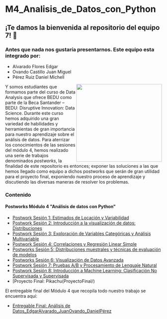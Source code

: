 # M4_Analisis_de_Datos_con_Python


## ¡Te damos la bienvenida al repositorio del equipo 7! :cactus:
### Antes que nada nos gustaría presentarnos. Este equipo esta integrado por:

- Alvarado Flores Edgar
- Ovando Castillo Juan Miguel
- Pérez Ruiz Daniel Michell


<img src="https://img.youtube.com/vi/bILE5BEyhdo/maxresdefault.jpg" align="right" height="250" width="275">

Y somos estudiantes que formamos parte del curso de Data Analysis que ofrece BEDU como parte de la Beca Santander – BEDU: Disruptive Innovation: Data Science. Durante este curso hemos adquirido una gran variedad de habilidades y herramientas de gran importancia para nuestro aprendizaje sobre el análisis de datos. Para aterrizar los conocimientos de las sesiones del módulo 4, hemos realizado una serie de trabajos denominados *postworks*, la finalidad de este repositorio es entonces; exponer las soluciones a las que hemos llegado como equipo a dichos postworks que serán de gran utilidad para el proyecto final, exponiendo nuestro proceso de aprendizaje y discutiendo las diversas maneras de resolver los problemas.

### Contenido
#### Postworks Módulo 4 "Análisis de datos con Python"

 - [Postwork Sesión 1: Estimados de Locación y Variabilidad ](Postwork01/) 
 - [Postwork Sesión 2: Introducción a la visualización de datos: Distribuciones](Postwork02/) 
 - [Postwork Sesión 3: Exploración de Variables Categóricas y Análisis Multivariable](Postwork03/)
 - [Postwork Sesión 4: Correlaciones y Regresión Linear Simple](Postwork04/) 
 - [Postworks Sesión 5: Distribuciones muestrales y técnicas de evaluación de modelos](Postwork05) 
 - [Postworks Sesión 6: Visualización de Datos Avanzada](Postwork06) 
 - [Postwork Sesión 7: Pruebas A/B y Procesamiento de Lenguaje Natural](Postwork06/) 
 - [Postwork Sesión 8: Introducción a Machine Learning: Clasificación No Supervisada y Supervisada](Postwork08/)
 - [Proyecto Final: Pikachu(ProyectoFinal/)

El entregable final del Módulo 4 que recopila todo nuestro trabajo se encuentra aquí:
 - [Entregable Final: Análisis de Datos_EdgarAlvarado_JuanOvando_DanielPérez](Entrega_Final_Procesamiento_JuanOvando_DanielPeréz/)
